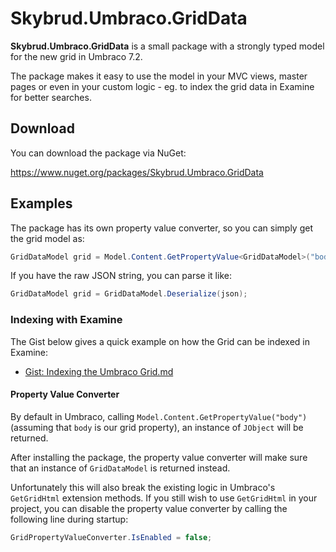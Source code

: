 Skybrud.Umbraco.GridData
========================

**Skybrud.Umbraco.GridData** is a small package with a strongly typed model for the new grid in Umbraco 7.2.

The package makes it easy to use the model in your MVC views, master pages or even in your custom logic - eg. to index the grid data in Examine for better searches.

## Download

You can download the package via NuGet:

https://www.nuget.org/packages/Skybrud.Umbraco.GridData

## Examples

The package has its own property value converter, so you can simply get the grid model as:

```C#
GridDataModel grid = Model.Content.GetPropertyValue<GridDataModel>("body");
```

If you have the raw JSON string, you can parse it like:

```C#
GridDataModel grid = GridDataModel.Deserialize(json);
```

### Indexing with Examine

The Gist below gives a quick example on how the Grid can be indexed in Examine:

* [Gist: Indexing the Umbraco Grid.md](https://gist.github.com/abjerner/bdd89e0788d274ec5a33)

#### Property Value Converter

By default in Umbraco, calling `Model.Content.GetPropertyValue("body")` (assuming that `body` is our grid property), an instance of `JObject` will be returned.

After installing the package, the property value converter will make sure that an instance of `GridDataModel` is returned instead.

Unfortunately this will also break the existing logic in Umbraco's `GetGridHtml` extension methods. If you still wish to use `GetGridHtml` in your project, you can disable the property value converter by calling the following line during startup:

```C#
GridPropertyValueConverter.IsEnabled = false;
```
